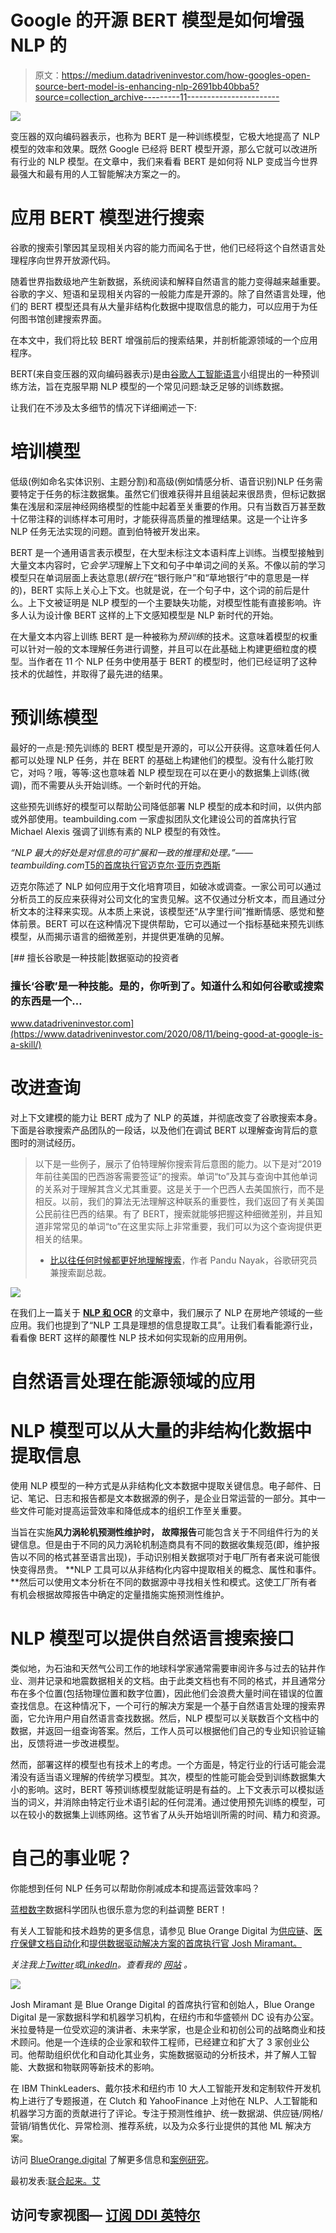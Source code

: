 # Google 的开源 BERT 模型是如何增强 NLP 的

> 原文：<https://medium.datadriveninvestor.com/how-googles-open-source-bert-model-is-enhancing-nlp-2691bb40bba5?source=collection_archive---------11----------------------->

![](img/393d0b7b58708cf54341dcbc22286798.png)

变压器的双向编码器表示，也称为 BERT 是一种训练模型，它极大地提高了 NLP 模型的效率和效果。既然 Google 已经将 BERT 模型开源，那么它就可以改进所有行业的 NLP 模型。在文章中，我们来看看 BERT 是如何将 NLP 变成当今世界最强大和最有用的人工智能解决方案之一的。

# 应用 BERT 模型进行搜索

谷歌的搜索引擎因其呈现相关内容的能力而闻名于世，他们已经将这个自然语言处理程序向世界开放源代码。

随着世界指数级地产生新数据，系统阅读和解释自然语言的能力变得越来越重要。谷歌的字义、短语和呈现相关内容的一般能力库是开源的。除了自然语言处理，他们的 BERT 模型还具有从大量非结构化数据中提取信息的能力，可以应用于为任何图书馆创建搜索界面。

在本文中，我们将比较 BERT 增强前后的搜索结果，并剖析能源领域的一个应用程序。

BERT(来自变压器的双向编码器表示)是由[谷歌人工智能语言](https://ai.googleblog.com/2018/11/open-sourcing-bert-state-of-art-pre.html)小组提出的一种预训练方法，旨在克服早期 NLP 模型的一个常见问题:缺乏足够的训练数据。

让我们在不涉及太多细节的情况下详细阐述一下:

# 培训模型

低级(例如命名实体识别、主题分割)和高级(例如情感分析、语音识别)NLP 任务需要特定于任务的标注数据集。虽然它们很难获得并且组装起来很昂贵，但标记数据集在浅层和深层神经网络模型的性能中起着至关重要的作用。只有当数百万甚至数十亿带注释的训练样本可用时，才能获得高质量的推理结果。这是一个让许多 NLP 任务无法实现的问题。直到伯特被开发出来。

BERT 是一个通用语言表示模型，在大型未标注文本语料库上训练。当模型接触到大量文本内容时，它*会学习*理解上下文和句子中单词之间的关系。不像以前的学习模型只在单词层面上表达意思(*银行*在“银行账户”和“草地银行”中的意思是一样的)，BERT 实际上关心上下文。也就是说，在一个句子中，这个词的前后是什么。上下文被证明是 NLP 模型的一个主要缺失功能，对模型性能有直接影响。许多人认为设计像 BERT 这样的上下文感知模型是 NLP 新时代的开始。

在大量文本内容上训练 BERT 是一种被称为*预训练*的技术。这意味着模型的权重可以针对一般的文本理解任务进行调整，并且可以在此基础上构建更细粒度的模型。当作者在 11 个 NLP 任务中使用基于 BERT 的模型时，他们已经证明了这种技术的优越性，并取得了最先进的结果。

# 预训练模型

最好的一点是:预先训练的 BERT 模型是开源的，可以公开获得。这意味着任何人都可以处理 NLP 任务，并在 BERT 的基础上构建他们的模型。没有什么能打败它，对吗？哦，等等:这也意味着 NLP 模型现在可以在更小的数据集上训练(微调)，而不需要从头开始训练。一个新时代的开始。

这些预先训练好的模型可以帮助公司降低部署 NLP 模型的成本和时间，以供内部或外部使用。teambuilding.com 一家虚拟团队文化建设公司的首席执行官 Michael Alexis 强调了训练有素的 NLP 模型的有效性。

*“NLP 最大的好处是对信息的可扩展和一致的推理和处理。”——teambuilding.com*[T5的首席执行官迈克尔·亚历克西斯](https://teambuilding.com/)

迈克尔陈述了 NLP 如何应用于文化培育项目，如破冰或调查。一家公司可以通过分析员工的反应来获得对公司文化的宝贵见解。这不仅通过分析文本，而且通过分析文本的注释来实现。从本质上来说，该模型还“从字里行间”推断情感、感觉和整体前景。BERT 可以在这种情况下提供帮助，它可以通过一个指标基础来预先训练模型，从而揭示语言的细微差别，并提供更准确的见解。

[](https://www.datadriveninvestor.com/2020/08/11/being-good-at-google-is-a-skill/) [## 擅长谷歌是一种技能|数据驱动的投资者

### 擅长‘谷歌’是一种技能。是的，你听到了。知道什么和如何谷歌或搜索的东西是一个…

www.datadriveninvestor.com](https://www.datadriveninvestor.com/2020/08/11/being-good-at-google-is-a-skill/) 

# 改进查询

对上下文建模的能力让 BERT 成为了 NLP 的英雄，并彻底改变了谷歌搜索本身。下面是谷歌搜索产品团队的一段话，以及他们在调试 BERT 以理解查询背后的意图时的测试经历。

> 以下是一些例子，展示了伯特理解你搜索背后意图的能力。以下是对“2019 年前往美国的巴西游客需要签证”的搜索。单词“to”及其与查询中其他单词的关系对于理解其含义尤其重要。这是关于一个巴西人去美国旅行，而不是相反。以前，我们的算法无法理解这种联系的重要性，我们返回了有关美国公民前往巴西的结果。有了 BERT，搜索就能够把握这种细微差别，并且知道非常常见的单词“to”在这里实际上非常重要，我们可以为这个查询提供更相关的结果。
> - [比以往任何时候都更好地理解搜索](https://www.blog.google/products/search/search-language-understanding-bert/)，作者 Pandu Nayak，谷歌研究员兼搜索副总裁。

![](img/a6223c3d9bbd880bc747bcebf00f1dd8.png)

在我们上一篇关于 [**NLP 和 OCR**](https://blueorange.digital/bold-nlp-and-ocr-use-cases/) 的文章中，我们展示了 NLP 在房地产领域的一些应用。我们也提到了“NLP 工具是理想的信息提取工具”。让我们看看能源行业，看看像 BERT 这样的颠覆性 NLP 技术如何实现新的应用用例。

# 自然语言处理在能源领域的应用

# NLP 模型可以从大量的非结构化数据中提取信息

使用 NLP 模型的一种方式是从非结构化文本数据中提取关键信息。电子邮件、日记、笔记、日志和报告都是文本数据源的例子，是企业日常运营的一部分。其中一些文件可能对提高运营效率和降低成本的组织工作至关重要。

当旨在实施**风力涡轮机预测性维护时，** **故障报告**可能包含关于不同组件行为的关键信息。但是由于不同的风力涡轮机制造商具有不同的数据收集规范(即，维护报告以不同的格式甚至语言出现)，手动识别相关数据项对于电厂所有者来说可能很快变得昂贵。 **NLP 工具可以从非结构化内容中提取相关的概念、属性和事件。**然后可以使用文本分析在不同的数据源中寻找相关性和模式。这使工厂所有者有机会根据故障报告中确定的定量措施实施预测性维护。

# NLP 模型可以提供自然语言搜索接口

类似地，为石油和天然气公司工作的地球科学家通常需要审阅许多与过去的钻井作业、测井记录和地震数据相关的文档。由于此类文档也有不同的格式，并且通常分布在多个位置(包括物理位置和数字位置)，因此他们会浪费大量时间在错误的位置查找信息。在这种情况下，一个可行的解决方案是一个基于自然语言处理的搜索界面，它允许用户用自然语言查找数据。然后，NLP 模型可以关联数百个文档中的数据，并返回一组查询答案。然后，工作人员可以根据他们自己的专业知识验证输出，反馈将进一步改进模型。

然而，部署这样的模型也有技术上的考虑。一个方面是，特定行业的行话可能会混淆没有适当语义理解的传统学习模型。其次，模型的性能可能会受到训练数据集大小的影响。这时，BERT 等预训练模型就能证明是有益的。上下文表示可以模拟适当的词义，并消除由特定行业术语引起的任何混淆。通过使用预先训练的模型，可以在较小的数据集上训练网络。这节省了从头开始培训所需的时间、精力和资源。

# 自己的事业呢？

你能想到任何 NLP 任务可以帮助你削减成本和提高运营效率吗？

[蓝橙数字](https://blueorange.digital/)数据科学团队也很乐意为您的利益调整 BERT！

有关人工智能和技术趋势的更多信息，请参见 Blue Orange Digital 为[供应链](https://blueorange.digital/casestudy/supply-chain-revenue-predictions-for-pharmaceuticals/)、[医疗保健文档自动化](https://blueorange.digital/casestudy/digital-transformation-of-government-documents/)和[提供数据驱动解决方案的首席执行官 Josh Miramant。](https://blueorange.digital/case-study/)

*关注我上*[*Twitter*](https://twitter.com/BlueOrangeData)*或*[*LinkedIn*](https://www.linkedin.com/in/joshmiramant/)*。查看我的* [*网站*](https://blueorange.digital/) *。*

![](img/d03313e0bdd35e90c0cff4e74339b1c2.png)

Josh Miramant 是 Blue Orange Digital 的首席执行官和创始人，Blue Orange Digital 是一家数据科学和机器学习机构，在纽约市和华盛顿州 DC 设有办公室。米拉曼特是一位受欢迎的演讲者、未来学家，也是企业和初创公司的战略商业和技术顾问。他是一个连续的企业家和软件工程师，已经建立和扩大了 3 家创业公司。他帮助组织优化和自动化其业务，实施数据驱动的分析技术，并了解人工智能、大数据和物联网等新技术的影响。

在 IBM ThinkLeaders、戴尔技术和纽约市 10 大人工智能开发和定制软件开发机构上进行了专题报道，在 Clutch 和 YahooFinance 上对他在 NLP、人工智能和机器学习方面的贡献进行了评论。专注于预测性维护、统一数据湖、供应链/网格/营销/销售优化、异常检测、推荐系统，以及为众多行业提供的其他 ML 解决方案。

访问 [BlueOrange.digital](https://blueorange.digital/) 了解更多信息和[案例研究](https://blueorange.digital/case-study/)。

最初发表:[联合起来。艾](https://www.unite.ai/how-language-processing-is-being-enhanced-through-googles-open-source-bert-model/)

## 访问专家视图— [订阅 DDI 英特尔](https://datadriveninvestor.com/ddi-intel)